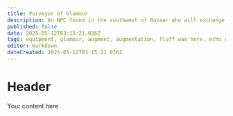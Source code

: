 ```yaml
---
title: Purveyor of Glamour
description: An NPC found in the southwest of Bazaar who will exchange a glamour for the original item and platinum, or provide random glamours for 2 Echo of Memory.
published: false
date: 2025-05-12T03:15:21.036Z
tags: equipment, glamour, augment, augmentation, fluff was here, echo of memory, eom
editor: markdown
dateCreated: 2025-05-12T03:15:21.036Z
---
```


# Header
Your content here
